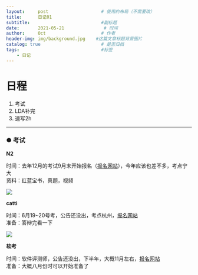 ```yaml
---
layout:     post                    # 使用的布局（不需要改）
title:      日记01                 
subtitle:                           #副标题
date:       2021-05-21               # 时间
author:     Oct                     # 作者
header-img: img/background.jpg    #这篇文章标题背景图片
catalog: true                       # 是否归档
tags:                               #标签
    - 日记
---
```

# 日程

1. 考试
2. LDA补完
3. 速写2h

---

### ● 考试  

**N2**

时间：去年12月的考试9月末开始报名（[报名网站](https://jlpt.neea.cn/index.do)），今年应该也差不多，考点宁大  
资料：红蓝宝书，真题，视频  

![](blog\img\blog\2021-05-21_180844.jpg)

**catti**

时间：6月19~20号考，公告还没出，考点杭州，[报名网站](http://www.catticenter.com/KSBM.html)  
准备：答辩完看一下  


![](blog\img\blog\2021-05-21_181730.jpg)

**软考**

时间：软件评测师，公告还没出，下半年，大概11月左右，[报名网站](http://www.zjrjks.org/)  
准备：大概八月份时可以开始准备了  

